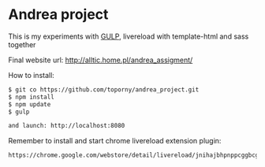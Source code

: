 # Andrea project

This is my experiments with [GULP](http://gulpjs.com/), livereload with template-html and sass together




Final website url: http://alltic.home.pl/andrea_assigment/

How to install:

```sh
$ git co https://github.com/toporny/andrea_project.git
$ npm install
$ npm update
$ gulp

and launch: http://localhost:8080
```




Remember to install and start chrome livereload extension plugin:
```sh
https://chrome.google.com/webstore/detail/livereload/jnihajbhpnppcggbcgedagnkighmdlei
```
